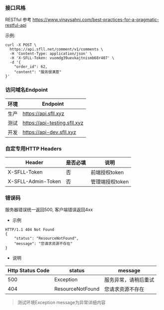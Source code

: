 ### 接口风格

RESTful 参考 https://www.vinaysahni.com/best-practices-for-a-pragmatic-restful-api

示例:
```
curl -X POST \
  https://api.sfll.net/comment/v1/comments \
  -H 'Content-Type: application/json' \
  -H 'X-SFLL-Token: vuomdg39uevkajtnismb68r407' \
  -d '{
	"order_id": 62,
	"content": "服务很满意"
}'
```

### 访问域名Endpoint

环境 | Endpoint
---|---
生产 | https://api.sfll.xyz
测试 | https://api-testing.sfll.xyz
开发 | https://api-dev.sfll.xyz

### 自定专用HTTP Headers

Header | 是否必填 | 说明
---|---|---
X-SFLL-Token | 否 | 前端授权token
X-SFLL-Admin-Token | 否 | 管理端授权token
  
### 错误码

服务器错误统一返回500, 客户端错误返回4xx

- 示例
```
HTTP/1.1 404 Not Found
{
    "status": "ResourceNotFound",
    "message": "您请求资源不存在"
}
```

- 说明
 
Http Status Code | status | message
---|---|---
500 | Exception | 服务异常，请稍后重试
404 | ResourceNotFound | 您请求资源不存在

> 测试环境Exception message为异常详细内容

